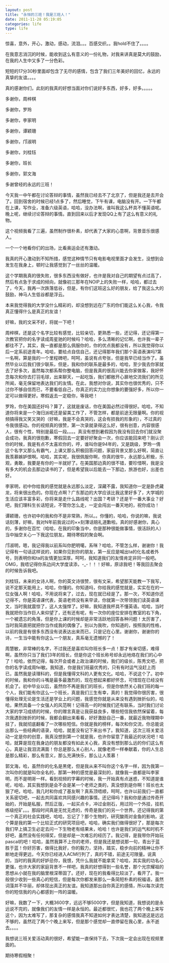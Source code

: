 ```yaml
---
layout: post
title: "永恒的三班！我是三班人！"
date: 2011-11-28 05:19:05
categories: life
type: life
---
```


惊喜，意外，开心，激动，感动，流泪。。。百感交织。。我hold不住了。。。。

在我意志消沉的时候，能收到这么有意义的一份礼物，对我来讲真是莫大的鼓励，在我的人生中又多了一分色彩。

短短的17分30秒里面却包含了无尽的感情，包含了我们三年美好的回忆，永远的真挚的友谊。。。。

真的感谢你们，此刻的我真的好想当面对你们说好多东西，好多，好多。。。。。

多谢你，周梓棋

多谢你，罗玲

多谢你，李家明

多谢你，谭颖珊

多谢你，邝淑明

多谢你，刘桂钰

多谢你，班长

多谢你，郭文海

多谢曾经的永远的三班！

今天我一中午都在讨论答辩的事情，虽然我已经去不了北京了，但是我还是去开会了。回到宿舍的时候已经1点多了，然后睡觉，下午有课，电脑没有开。一下午都在上课，写作业，准备六级英语，哈哈，没办法啊，谁叫我这么杯具不懂英语呢。晚上呢，继续讨论答辩的事情。直到回来以后才发现QQ上有了这么有意义的礼物。

这个视频我看了三遍，虽然制作很朴素，却代表了大家的心意啊，背景音乐很感人。

一个一个地看你们的出场，比看奥运会还有激动。

我真的开心激动到不知所措，感觉这种情节只有电影电视里面才会发生，没想到会发生在我身上，顿时让我感觉到了一丝丝的温暖。

这个学期我真的很失败，很多东西没有做好，也许是我对自己的期望有点过高了，然后有点急于求成的倾向，就像初三那年在NOIP上的失败一样，哈哈，都过去了，今天，我再一次跌落低谷，但是，有你们这班这么好的朋友，给了我这么大的鼓励，神马人生低谷都是浮云。

本来我觉得我的大学没什么精彩的，却没想到远在广东的你们能这么关心我，令我真正懂得什么是真正的友谊！

好嘛，我的文采不好，将就一下吧！

周梓棋，还是这个名字比较有感觉，比较亲切，更熟悉一些，还记得，还记得第一次教官把你的名字读成周星驰的时候吗？哈哈，多么清晰的记忆啊，也许我一辈子都往不了。其实，我一直都是那么佩服你的，你的优点我都没有，所以我觉得你以后一定系前途青年。哈哈，要给点自信自己，还记得那年我们那个英语表演吗?第一名啊，算是我的一个里程碑吧，呵呵，虽说有点夸张，但是我早已经当作了。虽然毕业以后我们很少联系，但是，我和你的联系是最多的，哈哈，至少我去你家就去了好多次，虽然每次都系帮你整电脑，但是我真的很高兴能去你家做客，我好怀念每次和你去打羽毛球，出来聊天，一起吃饭，我们都敞开心扉地交流我们的所见所闻，毫无保留地表达我们的友情。在此，我想对你说，其实你也很优秀的，只不过你不够自信而已，不要看低自己，你真正的实力比你想象的要强好多，所以你一定可以做得更好。寒假返去一定稳你，等我吧！

罗玲，你在美国还好吗？算了，这就是废话，你在美国必然过得很好。哈哈，不知道你将来是一个海归派呢还是留美工作了，不管怎样，都是前途无限量啊。你的视频搞得我又笑又哭的（好嘛，我是不会真哭的，这会有损我的形象的），不过真的令我很感动。你的视频真的很赞，第一次录就录得这么好，很有创意，内容很感人，很有个性，特别是最后一段。。。。真没有想到暑假因为我没有回去你们就没聚会成功，我真的很抱歉，寒假回去一定要好好聚会一次，你应该能回来吧？刚认识你的时候，我是有点不太喜欢你的，哼，谁叫你是94年的，又是跳级，罗玲一倩这个名字又那么有霸气，上课又那么积极回答问题，家庭背景又那么好啊，简直让我羡慕嫉妒恨啊。哈哈，其实呢，我很佩服你啊，你真的很牛，永远那么积极，乐观，勇敢，我要是有你的一半就好了。在美国那边真的很不错，要珍惜啊，我是没有多大的机会去那边读书的了，但是希望我以后能去一下那边，旅游也好，出差也好。

李家明，初中你给我的感觉就是永远那么淡定，深藏不露，我知道你一定是卧虎藏龙，将来很出色的。你现在点啊？广东那边的大学应该比我这里好多了，大学城的生活应该丰富多彩，你将来是走什么路线呢？出国？考研？还是干一番大事业？好吧，我们理科生长话短说，不管你怎么走，一定会闯出一番天地的，祝你成功！

谭颖珊，也许初中的我和你不是非常熟，所以。。你懂的，哈哈，你说的嘛，我说话刻薄，好嘛，我对N年前我说过的××刻薄话赔礼道歉啦。真的好感谢你，真心的，多谢你在百忙（哈哈，在我的印象当中，你是那种很能做事情，很活跃的人）当中抽空关心一下我这位朋友。期待寒假的聚会啊。

邝淑明，嗯，我记得我以前系叫你肥明噶，系咪？哈哈，不管怎么样，谢谢你！我记得有一句话这样说的，如果你见到你的朋友，第一反应是喊出ta的化名或者外号，则表明你和ta的友情更加深厚。呵呵，我知道我们的友情肯定非同一般吧。OMG，我唔记得你系边间大学度读添，-_-！！！好嘛，原谅我吧！等我回去聚会的时候告诉我吧。

刘桂钰，未来的女诗人啊，你的英文诗很赞，很有文采，希望那天能教一下我写，说不定那天能用上，哈哈，你懂的。你知道吗，你给我的感觉就是，实实在在的一位女强人啊！哈哈，不用说将来了，过去，现在就已经是了。那一次，不知道你还记得不，你是英语课代表，英语老师没有来早读，你就第一次带领我们读英语课文，当时我就震惊了，这人太强悍了。好嘛，我知道我杯具不懂英语。哈哈，当时我就把你当作巨人来仰望了，还有还有呢，有一次你的座位安排在教室的右下角，一个被遗忘的角落，但是你上课的时候却是非常活跃地回答各种问题！太厉害了，当时我简直把就把你当作成我的偶像了。别以为我吹，你知道的，按照我的性格，以前的我是有很多东西没有说表达出来而已，只是记在心里。谢谢你，谢谢你的诗，一生当中能有你这么一个朋友，真系毫无遗憾的了！

周慧敏，非常棒的名字，不过我还是喜欢叫你班长多一点！那才有亲切感，难得啊，虽然你只当了我们3年的班长，但是你这个班长称号却永远地烙在我们的心中了！哈哈，依然记得，每次开会或者上政治课的时候，我们的级长，陈秀文吧，把你的名字读成周fei敏。我知道，你是我们班最优秀的，只有有时运气没赶上而已，虽然我是读理科的，但是我懂得文科的人更有文化。哈哈，不说这个了。初中的时候，我和你的斗嘴是最多最激烈的，现在想起来都好怀念，可惜现在已经没有机会了。初中毕业以后，虽然你不再是我们的班长，但是你依然关心我们班的每一个人，我们能有你这么一个班长，真是我们三生有幸，真的！我觉得你很厉害，很懂得处理无论是生活还是学业上的问题，我感觉你就是从来没有遇到挫折似的，哈哈，果然具备一个女强人的风范啊！记得高一的时候我们还有联系，当时我们讨论大家的学习成绩的时候，你的赠言真是让我获益良多，哪些短信我依然保留着，每次我遇到挫折的时候，我都会翻出来看看，好好激励自己一番，就最近我物理期中挂了，我就彻底翻看了一次哪些短信。你就是我的榜样，每次和你交流，你总能说出那么一些经典的语录，哈哈，就差没有记下来出书了。我知道，这次三班关爱活动一定是你的创意，我真没想到第一个就是我，也许你留意了我最近的状况吧！哈哈，就算是现在我身边的朋友都没有如此关心我，真没有想到那么远的你们这么有心，真是让我泪流满面！你总是那么关心别人，就像老师一样奉献着，你的人生总是那么精彩，那么有意义，那么充满快乐，那么让人羡慕！

郭文海，哈，虽然你的化名是黑佬，但是我从来不叫你这个名字一样，因为我第一次叫你的就是叫你全名的，那第一种的感觉是最深刻的，就像我一直都是叫李家明，而不是明哥一样。看到视频的字幕的时候，我一开始真有点迷惑，不知道是谁呢，哈哈，其实我想到是会不会是某一个老师之类的，真没想到是你啊！班长也太狠了吧，哈哈，我几时和你成了基友啊？真系顶唔顺，呵呵，也许以前我们一直都关系密切吧，一起去共同喜欢共同感兴趣的事情。还记得吗？我和你是通过传奇开始的，开始是私服，然后正版，一起买点卡，冲过金刚石，用过同一个外挂，挂机练级挖矿。。。那段时间真是无忧无虑的，传奇是我们的另一个世界。还记得我的第一个真正的社会实践吧，哈哈，忘记了？那个生物的，研究酸雨对金鱼的影响，这个算是我的第一个比较正式的研究项目吧，哈哈，确实我们做得很好了，那是每次我们早上搞卫生必定去问一下生物老有结果未，哈哈！也许是我们的运气和时机不好吧，虽然没有任何得奖，但是却是一次难忘的经历了。我记得，是我带你开始玩pascal的吧！哈哈，虽然我算不上你的老师，但是我还是想说那一句，青出于蓝胜于蓝！你好厉害，做得比我好，你的毅力，坚持，踏实，稳步向前的精神让你不断地走得更远，今天你已经进入ACM行列了，真的不错，前途无可限量。说真的，当时的我真的好妒忌你，我恨，凭什么我就不能拿奖？哈哈，其实我的功名心更强，也许大家的家庭背景不一样吧，我真的好想得到一些名誉，那个光宗耀祖的思想从小就在我的脑里根深蒂固了。还好，现在的我看得比较淡了，看开了。我一般很少收到一些真心的短信，但是每次你都发来那么一条简短朴素的祝福语，虽然词藻并不华丽，却体现出真正的友谊。我知道那出自你真正的感情，所以每次读完你的短信我的内心都感到一阵的温暖。

好嘛，我数了一下，大概3600字，远远不够5000字，但是我知道，我想说的是永远说不完的，就像我们的友情一样是永恒的。最近都很忙，我也花了两个晚上来写这个，因为太难写了，那复杂的感情我真不知道如何才表达清楚，我知道这是远远不够的，虽然花了两个个晚上来写，但是那个感觉却一直停留在我心里，永不逝去。。。。

我想说三班关爱活动真的很好，希望能一直保持下去，下次我一定会出现在视频里面的。

期待寒假相聚！
